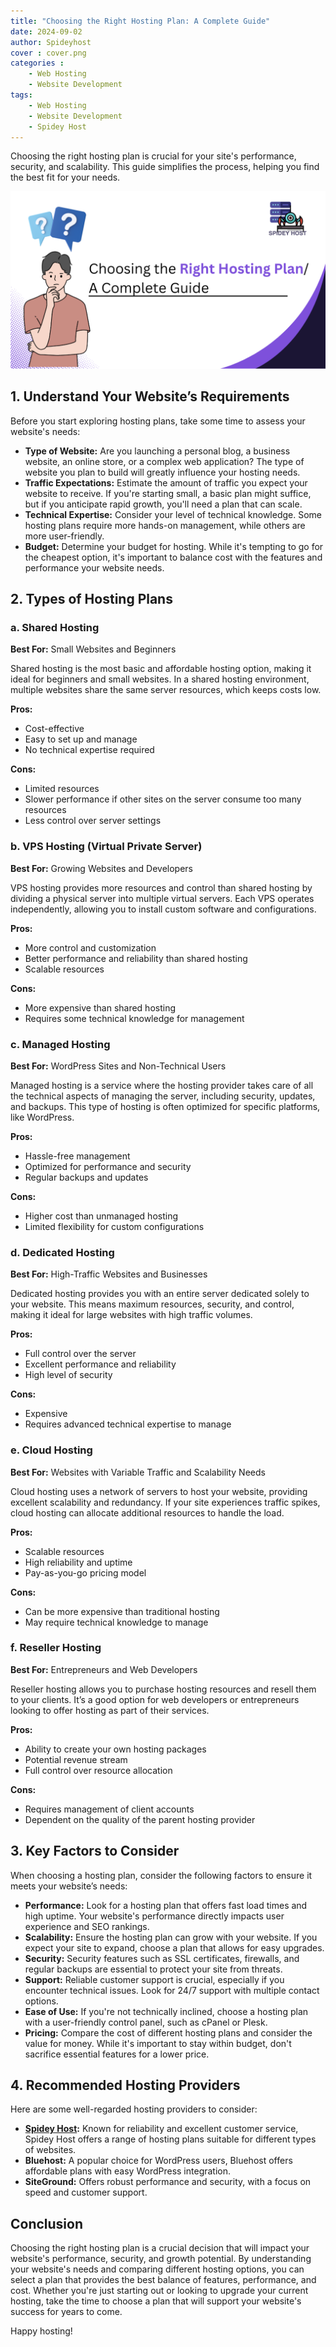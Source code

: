 ```yaml
---
title: "Choosing the Right Hosting Plan: A Complete Guide"
date: 2024-09-02
author: Spideyhost
cover : cover.png
categories :
    - Web Hosting
    - Website Development
tags: 
    - Web Hosting
    - Website Development
    - Spidey Host
---  
```

Choosing the right hosting plan is crucial for your site's performance, security, and scalability. This guide simplifies the process, helping you find the best fit for your needs.
<!--more-->
![Cover image](cover.png)

## 1. Understand Your Website’s Requirements

Before you start exploring hosting plans, take some time to assess your website's needs:

- **Type of Website:** Are you launching a personal blog, a business website, an online store, or a complex web application? The type of website you plan to build will greatly influence your hosting needs.
- **Traffic Expectations:** Estimate the amount of traffic you expect your website to receive. If you're starting small, a basic plan might suffice, but if you anticipate rapid growth, you'll need a plan that can scale.
- **Technical Expertise:** Consider your level of technical knowledge. Some hosting plans require more hands-on management, while others are more user-friendly.
- **Budget:** Determine your budget for hosting. While it's tempting to go for the cheapest option, it's important to balance cost with the features and performance your website needs.

## 2. Types of Hosting Plans

### a. Shared Hosting

**Best For:** Small Websites and Beginners

Shared hosting is the most basic and affordable hosting option, making it ideal for beginners and small websites. In a shared hosting environment, multiple websites share the same server resources, which keeps costs low.

**Pros:**
- Cost-effective
- Easy to set up and manage
- No technical expertise required

**Cons:**
- Limited resources
- Slower performance if other sites on the server consume too many resources
- Less control over server settings

### b. VPS Hosting (Virtual Private Server)

**Best For:** Growing Websites and Developers

VPS hosting provides more resources and control than shared hosting by dividing a physical server into multiple virtual servers. Each VPS operates independently, allowing you to install custom software and configurations.

**Pros:**
- More control and customization
- Better performance and reliability than shared hosting
- Scalable resources

**Cons:**
- More expensive than shared hosting
- Requires some technical knowledge for management

### c. Managed Hosting

**Best For:** WordPress Sites and Non-Technical Users

Managed hosting is a service where the hosting provider takes care of all the technical aspects of managing the server, including security, updates, and backups. This type of hosting is often optimized for specific platforms, like WordPress.

**Pros:**
- Hassle-free management
- Optimized for performance and security
- Regular backups and updates

**Cons:**
- Higher cost than unmanaged hosting
- Limited flexibility for custom configurations

### d. Dedicated Hosting

**Best For:** High-Traffic Websites and Businesses

Dedicated hosting provides you with an entire server dedicated solely to your website. This means maximum resources, security, and control, making it ideal for large websites with high traffic volumes.

**Pros:**
- Full control over the server
- Excellent performance and reliability
- High level of security

**Cons:**
- Expensive
- Requires advanced technical expertise to manage

### e. Cloud Hosting

**Best For:** Websites with Variable Traffic and Scalability Needs

Cloud hosting uses a network of servers to host your website, providing excellent scalability and redundancy. If your site experiences traffic spikes, cloud hosting can allocate additional resources to handle the load.

**Pros:**
- Scalable resources
- High reliability and uptime
- Pay-as-you-go pricing model

**Cons:**
- Can be more expensive than traditional hosting
- May require technical knowledge to manage

### f. Reseller Hosting

**Best For:** Entrepreneurs and Web Developers

Reseller hosting allows you to purchase hosting resources and resell them to your clients. It’s a good option for web developers or entrepreneurs looking to offer hosting as part of their services.

**Pros:**
- Ability to create your own hosting packages
- Potential revenue stream
- Full control over resource allocation

**Cons:**
- Requires management of client accounts
- Dependent on the quality of the parent hosting provider

## 3. Key Factors to Consider

When choosing a hosting plan, consider the following factors to ensure it meets your website’s needs:

- **Performance:** Look for a hosting plan that offers fast load times and high uptime. Your website's performance directly impacts user experience and SEO rankings.
- **Scalability:** Ensure the hosting plan can grow with your website. If you expect your site to expand, choose a plan that allows for easy upgrades.
- **Security:** Security features such as SSL certificates, firewalls, and regular backups are essential to protect your site from threats.
- **Support:** Reliable customer support is crucial, especially if you encounter technical issues. Look for 24/7 support with multiple contact options.
- **Ease of Use:** If you're not technically inclined, choose a hosting plan with a user-friendly control panel, such as cPanel or Plesk.
- **Pricing:** Compare the cost of different hosting plans and consider the value for money. While it's important to stay within budget, don't sacrifice essential features for a lower price.

## 4. Recommended Hosting Providers

Here are some well-regarded hosting providers to consider:

- **[Spidey Host](https://spideyhost.com):** Known for reliability and excellent customer service, Spidey Host offers a range of hosting plans suitable for different types of websites.
- **Bluehost:** A popular choice for WordPress users, Bluehost offers affordable plans with easy WordPress integration.
- **SiteGround:** Offers robust performance and security, with a focus on speed and customer support.

## Conclusion

Choosing the right hosting plan is a crucial decision that will impact your website's performance, security, and growth potential. By understanding your website's needs and comparing different hosting options, you can select a plan that provides the best balance of features, performance, and cost. Whether you're just starting out or looking to upgrade your current hosting, take the time to choose a plan that will support your website's success for years to come.

Happy hosting!

